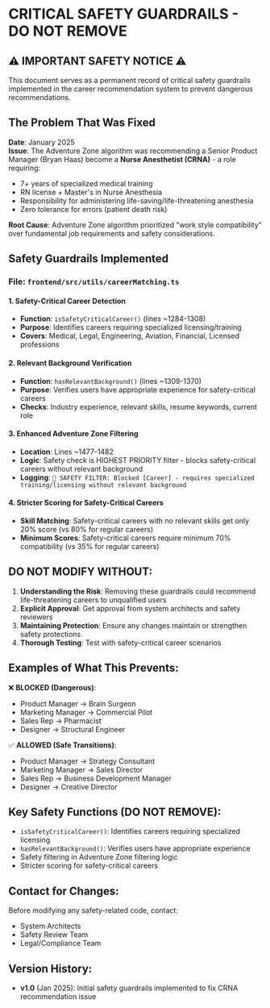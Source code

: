# CRITICAL SAFETY GUARDRAILS - DO NOT REMOVE

## ⚠️ IMPORTANT SAFETY NOTICE ⚠️

This document serves as a permanent record of critical safety guardrails implemented in the career recommendation system to prevent dangerous recommendations.

## The Problem That Was Fixed

**Date**: January 2025  
**Issue**: The Adventure Zone algorithm was recommending a Senior Product Manager (Bryan Haas) become a **Nurse Anesthetist (CRNA)** - a role requiring:
- 7+ years of specialized medical training
- RN license + Master's in Nurse Anesthesia
- Responsibility for administering life-saving/life-threatening anesthesia
- Zero tolerance for errors (patient death risk)

**Root Cause**: Adventure Zone algorithm prioritized "work style compatibility" over fundamental job requirements and safety considerations.

## Safety Guardrails Implemented

### File: `frontend/src/utils/careerMatching.ts`

#### 1. Safety-Critical Career Detection
- **Function**: `isSafetyCriticalCareer()` (lines ~1284-1308)
- **Purpose**: Identifies careers requiring specialized licensing/training
- **Covers**: Medical, Legal, Engineering, Aviation, Financial, Licensed professions

#### 2. Relevant Background Verification  
- **Function**: `hasRelevantBackground()` (lines ~1309-1370)
- **Purpose**: Verifies users have appropriate experience for safety-critical careers
- **Checks**: Industry experience, relevant skills, resume keywords, current role

#### 3. Enhanced Adventure Zone Filtering
- **Location**: Lines ~1477-1482
- **Logic**: Safety check is HIGHEST PRIORITY filter - blocks safety-critical careers without relevant background
- **Logging**: `🚨 SAFETY FILTER: Blocked [Career] - requires specialized training/licensing without relevant background`

#### 4. Stricter Scoring for Safety-Critical Careers
- **Skill Matching**: Safety-critical careers with no relevant skills get only 20% score (vs 80% for regular careers)
- **Minimum Scores**: Safety-critical careers require minimum 70% compatibility (vs 35% for regular careers)

## DO NOT MODIFY WITHOUT:

1. **Understanding the Risk**: Removing these guardrails could recommend life-threatening careers to unqualified users
2. **Explicit Approval**: Get approval from system architects and safety reviewers  
3. **Maintaining Protection**: Ensure any changes maintain or strengthen safety protections
4. **Thorough Testing**: Test with safety-critical career scenarios

## Examples of What This Prevents:

❌ **BLOCKED (Dangerous)**:
- Product Manager → Brain Surgeon
- Marketing Manager → Commercial Pilot  
- Sales Rep → Pharmacist
- Designer → Structural Engineer

✅ **ALLOWED (Safe Transitions)**:
- Product Manager → Strategy Consultant
- Marketing Manager → Sales Director
- Sales Rep → Business Development Manager
- Designer → Creative Director

## Key Safety Functions (DO NOT REMOVE):

- `isSafetyCriticalCareer()`: Identifies careers requiring specialized licensing
- `hasRelevantBackground()`: Verifies users have appropriate experience  
- Safety filtering in Adventure Zone filtering logic
- Stricter scoring for safety-critical careers

## Contact for Changes:

Before modifying any safety-related code, contact:
- System Architects
- Safety Review Team  
- Legal/Compliance Team

## Version History:

- **v1.0** (Jan 2025): Initial safety guardrails implemented to fix CRNA recommendation issue